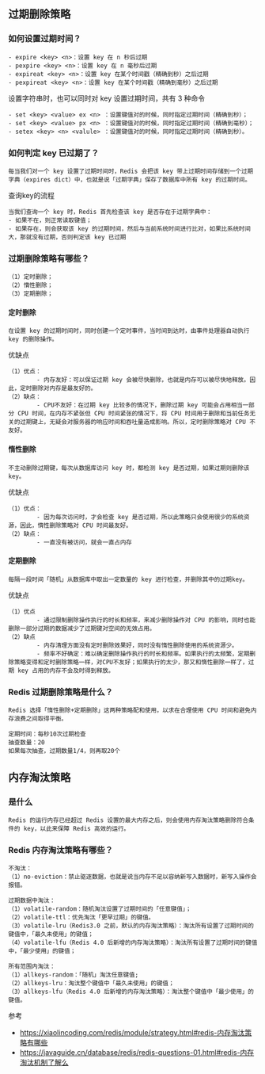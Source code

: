 ## 过期删除策略

### 如何设置过期时间？

```
- expire <key> <n>：设置 key 在 n 秒后过期
- pexpire <key> <n>：设置 key 在 n 毫秒后过期
- expireat <key> <n>：设置 key 在某个时间戳（精确到秒）之后过期
- pexpireat <key> <n>：设置 key 在某个时间戳（精确到毫秒）之后过期
```

设置字符串时，也可以同时对 key 设置过期时间，共有 3 种命令

```
- set <key> <value> ex <n> ：设置键值对的时候，同时指定过期时间（精确到秒）；
- set <key> <value> px <n> ：设置键值对的时候，同时指定过期时间（精确到毫秒）；
- setex <key> <n> <valule> ：设置键值对的时候，同时指定过期时间（精确到秒）。
```

### 如何判定 key 已过期了？

```
每当我们对一个 key 设置了过期时间时，Redis 会把该 key 带上过期时间存储到一个过期字典（expires dict）中，也就是说「过期字典」保存了数据库中所有 key 的过期时间。
```

查询key的流程

```
当我们查询一个 key 时，Redis 首先检查该 key 是否存在于过期字典中：
- 如果不在，则正常读取键值；
- 如果存在，则会获取该 key 的过期时间，然后与当前系统时间进行比对，如果比系统时间大，那就没有过期，否则判定该 key 已过期
```

### 过期删除策略有哪些？

```
（1）定时删除；
（2）惰性删除；
（3）定期删除；
```

#### 定时删除

```
在设置 key 的过期时间时，同时创建一个定时事件，当时间到达时，由事件处理器自动执行 key 的删除操作。
```

优缺点

```
（1）优点：
		- 内存友好：可以保证过期 key 会被尽快删除，也就是内存可以被尽快地释放。因此，定时删除对内存是最友好的。
（2）缺点：
		- CPU不友好：在过期 key 比较多的情况下，删除过期 key 可能会占用相当一部分 CPU 时间，在内存不紧张但 CPU 时间紧张的情况下，将 CPU 时间用于删除和当前任务无关的过期键上，无疑会对服务器的响应时间和吞吐量造成影响。所以，定时删除策略对 CPU 不友好。
```

#### 惰性删除

```
不主动删除过期键，每次从数据库访问 key 时，都检测 key 是否过期，如果过期则删除该 key。
```

优缺点

```
（1）优点：
		- 因为每次访问时，才会检查 key 是否过期，所以此策略只会使用很少的系统资源，因此，惰性删除策略对 CPU 时间最友好。
（2）缺点：
		- 一直没有被访问，就会一直占内存
```

#### 定期删除

```
每隔一段时间「随机」从数据库中取出一定数量的 key 进行检查，并删除其中的过期key。
```

优缺点

```
（1）优点
		- 通过限制删除操作执行的时长和频率，来减少删除操作对 CPU 的影响，同时也能删除一部分过期的数据减少了过期键对空间的无效占用。
（2）缺点
		- 内存清理方面没有定时删除效果好，同时没有惰性删除使用的系统资源少。
		- 频率不好确定：难以确定删除操作执行的时长和频率。如果执行的太频繁，定期删除策略变得和定时删除策略一样，对CPU不友好；如果执行的太少，那又和惰性删除一样了，过期 key 占用的内存不会及时得到释放。
```

### Redis 过期删除策略是什么？

```
Redis 选择「惰性删除+定期删除」这两种策略配和使用，以求在合理使用 CPU 时间和避免内存浪费之间取得平衡。

定期时间：每秒10次过期检查
抽查数量：20
如果每次抽查，过期数量1/4，则再取20个
```

## 内存淘汰策略

### 是什么

```
Redis 的运行内存已经超过 Redis 设置的最大内存之后，则会使用内存淘汰策略删除符合条件的 key，以此来保障 Redis 高效的运行。
```

### Redis 内存淘汰策略有哪些？

```
不淘汰：
（1）no-eviction：禁止驱逐数据，也就是说当内存不足以容纳新写入数据时，新写入操作会报错。

过期数据中淘汰：
（1）volatile-random：随机淘汰设置了过期时间的「任意键值」；
（2）volatile-ttl：优先淘汰「更早过期」的键值。
（3）volatile-lru（Redis3.0 之前，默认的内存淘汰策略）：淘汰所有设置了过期时间的键值中，「最久未使用」的键值；
（4）volatile-lfu（Redis 4.0 后新增的内存淘汰策略）：淘汰所有设置了过期时间的键值中，「最少使用」的键值；

所有范围内淘汰：
（1）allkeys-random：「随机」淘汰任意键值;
（2）allkeys-lru：淘汰整个键值中「最久未使用」的键值；
（3）allkeys-lfu（Redis 4.0 后新增的内存淘汰策略）：淘汰整个键值中「最少使用」的键值。
```

参考

-   https://xiaolincoding.com/redis/module/strategy.html#redis-内存淘汰策略有哪些
-   https://javaguide.cn/database/redis/redis-questions-01.html#redis-内存淘汰机制了解么

